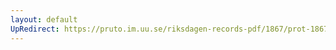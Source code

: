 ```yaml
---
layout: default
UpRedirect: https://pruto.im.uu.se/riksdagen-records-pdf/1867/prot-1867--fk--307/prot-1867--fk--307_002.pdf
---
```

